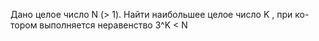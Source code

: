  Дано целое число N (> 1). Найти наибольшее целое число K , при ко-
 тором выполняется неравенство 3^K < N

